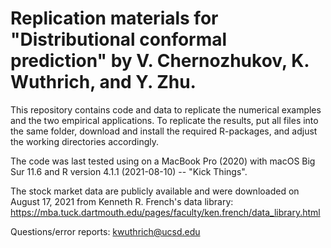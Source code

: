 # Replication materials for "Distributional conformal prediction" by V. Chernozhukov, K. Wuthrich, and Y. Zhu. 

This repository contains code and data to replicate the numerical examples and the two empirical applications. To replicate the results, put all files into the same folder, download and install the required R-packages, and adjust the working directories accordingly.

The code was last tested using on a MacBook Pro (2020) with macOS Big Sur 11.6 and R version 4.1.1 (2021-08-10) -- "Kick Things".

The stock market data are publicly available and were downloaded on August 17, 2021 from Kenneth R. French's data library: https://mba.tuck.dartmouth.edu/pages/faculty/ken.french/data_library.html

Questions/error reports: kwuthrich@ucsd.edu
